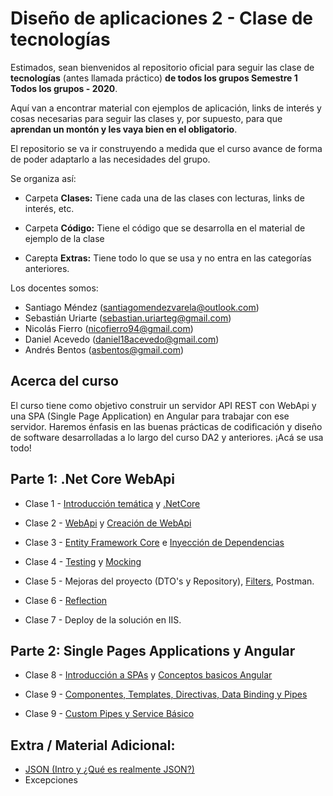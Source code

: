   
# **Diseño de aplicaciones 2 - Clase de tecnologías**

Estimados, sean bienvenidos al repositorio oficial para seguir las clase de **tecnologías** (antes llamada práctico) **de todos los grupos Semestre 1 Todos los grupos - 2020**.

Aquí van a encontrar material con ejemplos de aplicación, links de interés y cosas necesarias para seguir las clases y, por supuesto, para que **aprendan un montón y les vaya bien en el obligatorio**.

El repositorio se va ir construyendo a medida que el curso avance de forma de poder adaptarlo a las necesidades del grupo.

Se organiza así:

- Carpeta **Clases:** Tiene cada una de las clases con lecturas, links de interés, etc.

- Carpeta **Código:** Tiene el código que se desarrolla en el material de ejemplo de la clase

- Carepta **Extras:** Tiene todo lo que se usa y no entra en las categorías anteriores.

Los docentes somos:

- Santiago Méndez (santiagomendezvarela@outlook.com)
- Sebastián Uriarte (sebastian.uriarteg@gmail.com) 
- Nicolás Fierro (nicofierro94@gmail.com)
- Daniel Acevedo (daniel18acevedo@gmail.com)
- Andrés Bentos (asbentos@gmail.com)

## Acerca del curso

El curso tiene como objetivo construir un servidor API REST con WebApi y una SPA (Single Page Application) en Angular para trabajar con ese servidor. Haremos énfasis en las buenas prácticas de codificación y diseño de software desarrolladas a lo largo del curso DA2 y anteriores. ¡Acá se usa todo!

## Parte 1: .Net Core WebApi

- Clase 1 - [Introducción temática](/Clases/Clase1.1_Intro_StackTecnolog%C3%ADas.md) y [.NetCore](/Clases/Clase1.2_NetCore.md)

- Clase 2 - [WebApi](/Clases/Clase2.1_WebApi.md) y [Creación de WebApi](/Clases/Clase2.2_Creacion.md)

- Clase 3 - [Entity Framework Core](/Clases/Clase3.1_EF_CoreWebApiRespositorio.md) e [Inyección de Dependencias](/Clases/Clase3.2_InyeccionDependencias.md)

- Clase 4 - [Testing](/Clases/Clase4.1_Testing.md) y [Mocking](/Clases/Clase4.2_Mocking.md)

- Clase 5 - Mejoras del proyecto (DTO's y Repository), [Filters](/Clases/Clase5_Filters.md), Postman.

- Clase 6 - [Reflection](/Clases/Clase6_1.md)

- Clase 7 - Deploy de la solución en IIS.

## Parte 2: Single Pages Applications y Angular
- Clase 8 - [Introducción a SPAs](/Clases/Clase_8_Angular_y_las_SPAs.md) y [Conceptos basicos Angular](/Clases/Clase_9_Componentes_Templates_Bootstrapping_Directivas_Data_Binding_y_Pipes.md)

- Clase 9 - [Componentes, Templates, Directivas, Data Binding y Pipes](/Clases/Clase_10_-_Componentes_Templates,_Bootstrapping,_Directivas_Data_Binding_y_Pipes.md)
- Clase 9 - [Custom Pipes y Service Básico](/Clases/Clase_10_-_Custom_Pipes_y_Service_Basico.md)

## Extra / Material Adicional:

- [JSON (Intro y ¿Qué es realmente JSON?)](https://developer.mozilla.org/es/docs/Learn/JavaScript/Objects/JSON)
- Excepciones
